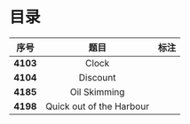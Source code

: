 # 目录

| 序号 | 题目 | 标注 |
| :-: | :-: | :-: |
| **4103** | Clock |  |
| **4104** | Discount |  |
| **4185** | Oil Skimming |  |
| **4198** | Quick out of the Harbour |  |
